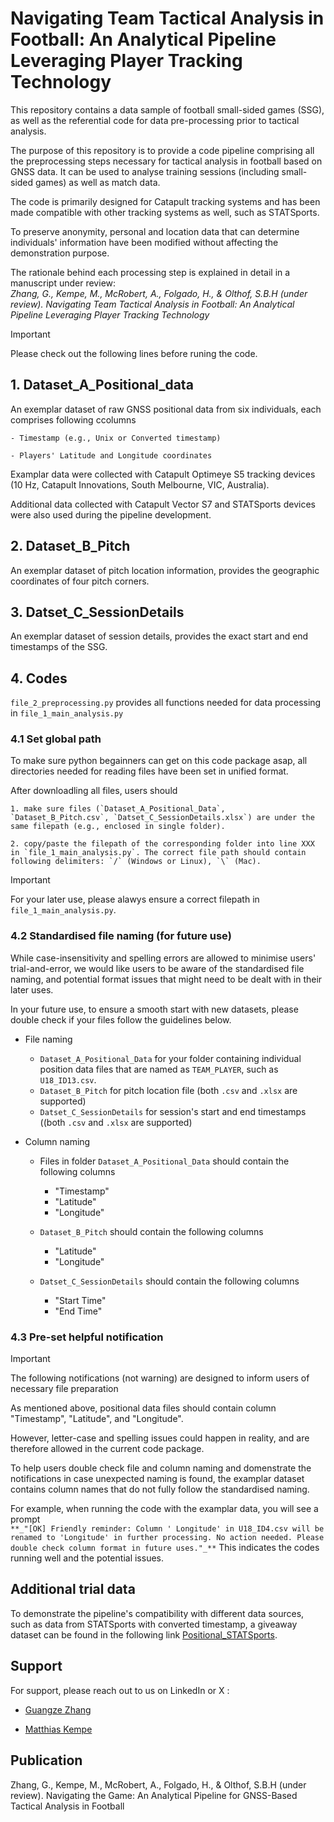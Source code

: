 # Navigating Team Tactical Analysis in Football: An Analytical Pipeline Leveraging Player Tracking Technology

This repository contains a data sample of football small-sided games (SSG), as well as the referential code for data pre-processing prior to tactical analysis.

The purpose of this repository is to provide a code pipeline comprising all the preprocessing steps necessary for tactical analysis in football based on GNSS data. It can be used to analyse training sessions (including small-sided games) as well as match data.

The code is primarily designed for Catapult tracking systems and has been made compatible with other tracking systems as well, such as STATSports.

To preserve anonymity, personal and location data that can determine individuals' information have been modified without affecting the demonstration purpose.

The rationale behind each processing step is explained in detail in a manuscript under review:<br />
_Zhang, G., Kempe, M., McRobert, A., Folgado, H., & Olthof, S.B.H (under review). Navigating Team Tactical Analysis in Football: An Analytical Pipeline Leveraging Player Tracking Technology_
   
> [!IMPORTANT]
> Please check out the following lines before runing the code.


## 1. Dataset_A_Positional_data

An exemplar dataset of raw GNSS positional data from six individuals, each comprises following ccolumns

    - Timestamp (e.g., Unix or Converted timestamp)

    - Players' Latitude and Longitude coordinates

Examplar data were collected with Catapult Optimeye S5 tracking devices (10 Hz, Catapult Innovations, South Melbourne, VIC, Australia).

Additional data collected with Catapult Vector S7 and STATSports devices were also used during the pipeline development.


## 2. Dataset_B_Pitch

An exemplar dataset of pitch location information, provides the geographic coordinates of four pitch corners.


## 3. Datset_C_SessionDetails

An exemplar dataset of session details, provides the exact start and end timestamps of the SSG.


## 4. Codes

`file_2_preprocessing.py` provides all functions needed for data processing in `file_1_main_analysis.py`


### 4.1 Set global path

To make sure python begainners can get on this code package asap, all directories needed for reading files have been set in unified format.

After downloadling all files, users should 
    
    1. make sure files (`Dataset_A_Positional_Data`, `Dataset_B_Pitch.csv`, `Datset_C_SessionDetails.xlsx`) are under the same filepath (e.g., enclosed in single folder).
    
    2. copy/paste the filepath of the corresponding folder into line XXX in `file_1_main_analysis.py`. The correct file path should contain following delimiters: `/` (Windows or Linux), `\` (Mac).

> [!IMPORTANT]
> For your later use, please alawys ensure a correct filepath in `file_1_main_analysis.py`.


### 4.2 Standardised file naming (for future use)

While case-insensitivity and spelling errors are allowed to minimise users' trial-and-error, we would like users to be aware of the standardised file naming, and potential format issues that might need to be dealt with in their later uses.

In your future use, to ensure a smooth start with new datasets, please double check if your files follow the guidelines below.

- File naming

    - `Dataset_A_Positional_Data` for your folder containing individual position data files that are named as `TEAM_PLAYER`, such as `U18_ID13.csv`.
    - `Dataset_B_Pitch` for pitch location file (both `.csv` and `.xlsx` are supported)
    - `Datset_C_SessionDetails` for session's start and end timestamps ((both `.csv` and `.xlsx` are supported)

- Column naming

    - Files in folder `Dataset_A_Positional_Data` should contain the following columns
        - "Timestamp"
        - "Latitude"
        - "Longitude"
    
    - `Dataset_B_Pitch` should contain the following columns
        - "Latitude"
        - "Longitude"
    
    - `Datset_C_SessionDetails` should contain the following columns
        - "Start Time"
        - "End Time"

### 4.3 Pre-set helpful notification

> [!IMPORTANT]
> The following notifications (not warning) are designed to inform users of necessary file preparation

As mentioned above, positional data files should contain column "Timestamp", "Latitude", and "Longitude".
    
However, letter-case and spelling issues could happen in reality, and are therefore allowed in the current code package.
    
To help users double check file and column naming and domenstrate the notifications in case unexpected naming is found, the examplar dataset contains column names that do not fully follow the standardised naming.
    
For example, when running the code with the examplar data, you will see a prompt <br />
`**_"[OK] Friendly reminder: Column ' Longitude' in U18_ID4.csv will be renamed to 'Longitude' in further processing. No action needed. Please double check column format in future uses."_**`
This indicates the codes running well and the potential issues.
    
## Additional trial data

To demonstrate the pipeline's compatibility with different data sources, such as data from STATSports with converted timestamp, a giveaway dataset can be found in the following link [Positional_STATSports](https://github.com/latilongitude/Positional_STATSports).


## Support

For support, please reach out to us on LinkedIn or X : <br />
- [Guangze Zhang](https://www.linkedin.com/in/guangze-zhang-5902a2178) <br />
* [Matthias Kempe](https://www.linkedin.com/in/matthias-kempe-268208168) <br />

## Publication
Zhang, G., Kempe, M., McRobert, A., Folgado, H., & Olthof, S.B.H (under review). Navigating the Game: An Analytical Pipeline for GNSS-Based Tactical Analysis in Football   
